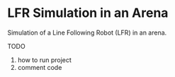 # LFR Simulation in an Arena

Simulation of a Line Following Robot (LFR) in an arena. 

TODO
1. how to run project
2. comment code
